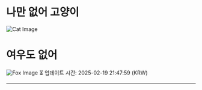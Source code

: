 
# 나만 없어 고양이

![Cat Image](https://cdn2.thecatapi.com/images/dr1.jpg)

# 여우도 없어
![Fox Image](https://randomfox.ca/images/71.jpg)
⏳ 업데이트 시간: 2025-02-19 21:47:59 (KRW)

---
